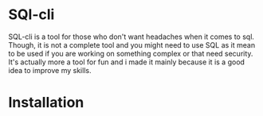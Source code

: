 # SQl-cli

SQL-cli is a tool for those who don't want headaches when it comes to sql. Though, it is not a complete tool and you might need to use SQL as it mean to be used if you are working on something complex or that need security. It's actually more a tool for fun and i made it mainly because it is a good idea to improve my skills.

# Installation

